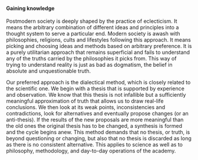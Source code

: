 #### Gaining knowledge

Postmodern society is deeply shaped by the practice of eclecticism. It means the arbitrary combination of different ideas and principles into a thought system to serve a particular end. Modern society is awash with philosophies, religions, cults and lifestyles following this approach. It means picking and choosing ideas and methods based on arbitrary preference. It is a purely utilitarian approach that remains superficial and fails to understand any of the truths carried by the philosophies it picks from. This way of trying to understand reality is just as bad as dogmatism, the belief in absolute and unquestionable truth.

Our preferred approach is the dialectical method, which is closely related to the scientific one. We begin with a thesis that is supported by experience and observation. We know that this thesis is not infallible but a sufficiently meaningful approximation of truth that allows us to draw real-life conclusions. We then look at its weak points, inconsistencies and contradictions, look for alternatives and eventually propose changes (or an anti-thesis). If the results of the new proposals are more meaningful than the old ones the original thesis has to be changed, a synthesis is formed and the cycle begins anew. This method demands that no thesis, or truth, is beyond questioning or changing, but also that no thesis is discarded as long as there is no consistent alternative. This applies to science as well as to philosophy, methodology, and day-to-day operations of the academy.
